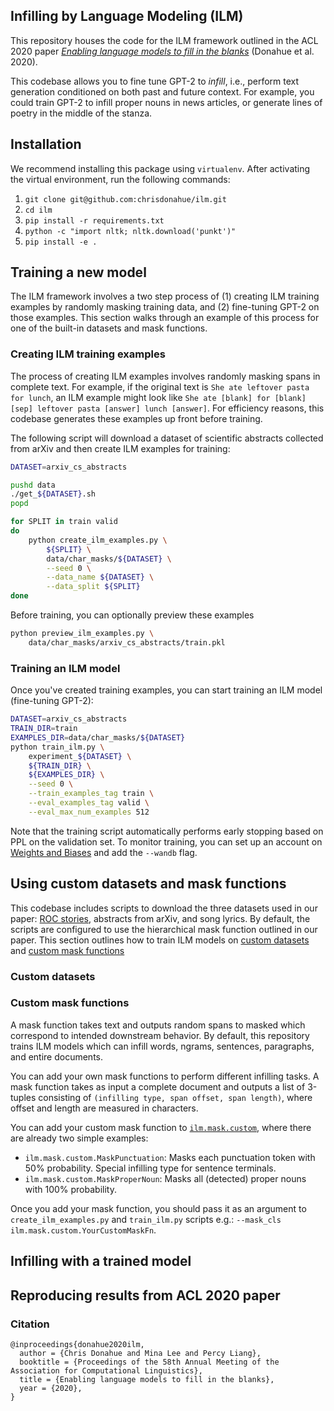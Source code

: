 ## Infilling by Language Modeling (ILM)

This repository houses the code for the ILM framework outlined in the ACL 2020 paper [_Enabling language models to fill in the blanks_](https://arxiv.org/abs/2005.05339) (Donahue et al. 2020).

This codebase allows you to fine tune GPT-2 to _infill_, i.e., perform text generation conditioned on both past and future context. For example, you could train GPT-2 to infill proper nouns in news articles, or generate lines of poetry in the middle of the stanza.

## Installation

We recommend installing this package using `virtualenv`. After activating the virtual environment, run the following commands:

1. `git clone git@github.com:chrisdonahue/ilm.git`
1. `cd ilm`
1. `pip install -r requirements.txt`
1. `python -c "import nltk; nltk.download('punkt')"`
1. `pip install -e .`

## Training a new model

The ILM framework involves a two step process of (1) creating ILM training examples by randomly masking training data, and (2) fine-tuning GPT-2 on those examples. This section walks through an example of this process for one of the built-in datasets and mask functions.

### Creating ILM training examples

The process of creating ILM examples involves randomly masking spans in complete text. For example, if the original text is `She ate leftover pasta for lunch`, an ILM example might look like `She ate [blank] for [blank] [sep] leftover pasta [answer] lunch [answer]`. For efficiency reasons, this codebase generates these examples up front before training.

The following script will download a dataset of scientific abstracts collected from arXiv and then create ILM examples for training:

```sh
DATASET=arxiv_cs_abstracts

pushd data
./get_${DATASET}.sh
popd

for SPLIT in train valid
do
	python create_ilm_examples.py \
		${SPLIT} \
		data/char_masks/${DATASET} \
		--seed 0 \
		--data_name ${DATASET} \
		--data_split ${SPLIT}
done
```

Before training, you can optionally preview these examples

```sh
python preview_ilm_examples.py \
	data/char_masks/arxiv_cs_abstracts/train.pkl
```

### Training an ILM model

Once you've created training examples, you can start training an ILM model (fine-tuning GPT-2):

```sh
DATASET=arxiv_cs_abstracts
TRAIN_DIR=train
EXAMPLES_DIR=data/char_masks/${DATASET}
python train_ilm.py \
	experiment_${DATASET} \
	${TRAIN_DIR} \
	${EXAMPLES_DIR} \
	--seed 0 \
	--train_examples_tag train \
	--eval_examples_tag valid \
	--eval_max_num_examples 512
```

Note that the training script automatically performs early stopping based on PPL on the validation set. To monitor training, you can set up an account on [Weights and Biases](https://www.wandb.com) and add the `--wandb` flag.

## Using custom datasets and mask functions

This codebase includes scripts to download the three datasets used in our paper: [ROC stories](https://cs.rochester.edu/nlp/rocstories/), abstracts from arXiv, and song lyrics. By default, the scripts are configured to use the hierarchical mask function outlined in our paper. This section outlines how to train ILM models on [custom datasets](#custom-datasets) and [custom mask functions](#custom-mask-functions)

### Custom datasets

### Custom mask functions

A mask function takes text and outputs random spans to masked which correspond to intended downstream behavior. By default, this repository trains ILM models which can infill words, ngrams, sentences, paragraphs, and entire documents.

You can add your own mask functions to perform different infilling tasks. A mask function takes as input a complete document and outputs a list of 3-tuples consisting of `(infilling type, span offset, span length)`, where offset and length are measured in characters.

You can add your custom mask function to [`ilm.mask.custom`](https://github.com/chrisdonahue/ilm_final/blob/master/ilm/mask/custom.py), where there are already two simple examples:

- `ilm.mask.custom.MaskPunctuation`: Masks each punctuation token with 50% probability. Special infilling type for sentence terminals.
- `ilm.mask.custom.MaskProperNoun`: Masks all (detected) proper nouns with 100% probability.

Once you add your mask function, you should pass it as an argument to `create_ilm_examples.py` and `train_ilm.py` scripts e.g.: `--mask_cls ilm.mask.custom.YourCustomMaskFn`.

## Infilling with a trained model

## Reproducing results from ACL 2020 paper

### Citation

```
@inproceedings{donahue2020ilm,
  author = {Chris Donahue and Mina Lee and Percy Liang},
  booktitle = {Proceedings of the 58th Annual Meeting of the Association for Computational Linguistics},
  title = {Enabling language models to fill in the blanks},
  year = {2020},
}
```
